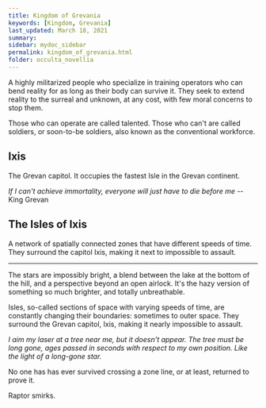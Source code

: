 ```yaml
---
title: Kingdom of Grevania
keywords: [Kingdom, Grevania]
last_updated: March 18, 2021
summary: 
sidebar: mydoc_sidebar
permalink: kingdom_of_grevania.html
folder: occulta_novellia
---
```


A highly militarized people who specialize in training operators who can bend reality for as long as their body can survive it. They seek to extend reality to the surreal and unknown, at any cost, with few moral concerns to stop them.

Those who can operate are called talented. Those who can't are called soldiers, or soon-to-be soldiers, also known as the conventional workforce.

## Ixis

The Grevan capitol. It occupies the fastest Isle in the Grevan continent.

*If I can't achieve immortality, everyone will just have to die before me* --King Grevan

## The Isles of Ixis

A network of spatially connected zones that have different speeds of time. They surround the capitol Ixis, making it next to impossible to assault.

---

The stars are impossibly bright, a blend between the lake at the bottom of the hill, and a perspective beyond an open airlock. It's the hazy version of something so much brighter, and totally unbreathable.

Isles, so-called sections of space with varying speeds of time, are constantly changing their boundaries: sometimes to outer space. They surround the Grevan capitol, Ixis, making it nearly impossible to assault.

*I aim my laser at a tree near me, but it doesn't appear. The tree must be long gone, ages passed in seconds with respect to my own position. Like the light of a long-gone star.*

No one has has ever survived crossing a zone line, or at least, returned to prove it.

Raptor smirks.
